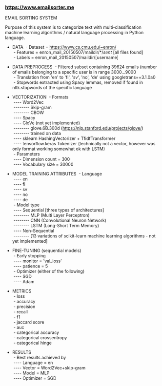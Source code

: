 ### https://www.emailsorter.me
EMAIL SORTING SYSTEM

Purpose of this system is to categorize text with multi-classification machine learning algorithms / natural language processing in Python language.

- DATA
&nbsp;- Dataset = https://www.cs.cmu.edu/~enron/<br>
&nbsp;- Features = enron_mail_20150507/maildir/*/*sent* [all files found]<br>
&nbsp;- Labels = enron_mail_20150507/maildir/[username]<br>

- DATA PREPROCESS
&nbsp;- Filtered subset containing 39624 emails (number of emails belonging to a specific user is in range 3000...9000<br>
&nbsp;- Translation from 'en' to 'fi', 'sv', 'no', 'de' using googletrans==3.1.0a0<br>
&nbsp;- Stopwords extracted using Spacy lemmas, removed if found in nltk.stopwords of the specific language<br>

- VECTORIZATION
&nbsp;- Formats<br>
&nbsp;---- Word2Vec<br>
&nbsp;-------- Skip-gram<br>
&nbsp;-------- CBOW<br>
&nbsp;---- Spacy<br>
&nbsp;---- GloVe (not yet implemented)<br>
&nbsp;-------- glove.6B.300d (https://nlp.stanford.edu/projects/glove/)<br>
&nbsp;-------- trained on data<br>
&nbsp;---- sklearn HashingVectorizer  + TfidfTransformer<br>
&nbsp;---- tensorflow.keras Tokenizer (technically not a vector, however was only format working somewhat ok with LSTM)<br>
&nbsp;- Parameters<br>
&nbsp;---- Dimension count = 300<br>
&nbsp;---- Vocabulary size = 30000<br>

- MODEL TRAINING ATTRIBUTES
&nbsp;- Language<br>
&nbsp;---- en<br>
&nbsp;---- fi<br>
&nbsp;---- sv<br>
&nbsp;---- no<br>
&nbsp;---- de<br>
&nbsp;- Model type<br>
&nbsp;---- Sequential [three types of architectures]<br>
&nbsp;-------- MLP (Multi Layer Perceptron)<br>
&nbsp;-------- CNN (Convolutional Neuron Network)<br>
&nbsp;-------- LSTM (Long-Short Term Memory)<br>
&nbsp;---- Non-Sequential<br>
&nbsp;-------- [13 variations of scikit-learn machine learning algorithms - not yet implemented]<br>

- FINE-TUNING (sequential models)<br>
&nbsp;- Early stopping<br>
&nbsp;---- monitor = 'val_loss'<br>
&nbsp;---- patience = 5<br>
&nbsp;- Optimizer (either of the following)<br>
&nbsp;---- SGD<br>
&nbsp;---- Adam<br>

- METRICS<br>
&nbsp;- loss<br>
&nbsp;- accuracy<br>
&nbsp;- precision<br>
&nbsp;- recall<br>
&nbsp;- f1<br>
&nbsp;- jaccard score<br>
&nbsp;- auc<br>
&nbsp;- categorical accuracy<br>
&nbsp;- categorical crossentropy<br>
&nbsp;- categorical hinge<br>

- RESULTS<br>
&nbsp;- Best results achieved by<br>
&nbsp;---- Language = en<br>
&nbsp;---- Vector = Word2Vec+skip-gram<br>
&nbsp;---- Model = MLP<br>
&nbsp;---- Optimizer = SGD<br>
